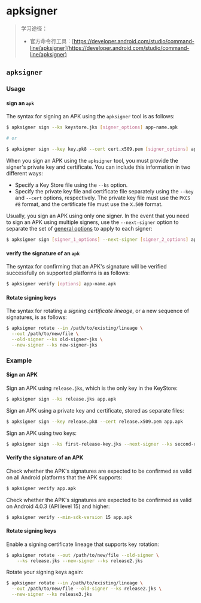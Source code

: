 # apksigner

> 学习途径：
>
> * 官方命令行工具：[https://developer.android.com/studio/command-line/apksigner](https://developer.android.com/studio/command-line/apksigner)

## `apksigner`

### Usage

#### sign an `apk`

The syntax for signing an APK using the `apksigner` tool is as follows:

```bash
$ apksigner sign --ks keystore.jks [signer_options] app-name.apk

# or

$ apksigner sign --key key.pk8 --cert cert.x509.pem [signer_options] app-name.apk
```

When you sign an APK using the `apksigner` tool, you must provide the signer's private key and certificate. You can include this information in two different ways:

* Specify a Key Store file using the `--ks` option.
* Specify the private key file and certificate file separately using the `--key` and `--cert` options, respectively. The private key file must use the `PKCS #8` format, and the certificate file must use the `X.509` format.

Usually, you sign an APK using only one signer. In the event that you need to sign an APK using multiple signers, use the `--next-signer` option to separate the set of [general options](https://developer.android.com/studio/command-line/apksigner#options-sign-general) to apply to each signer:

```bash
$ apksigner sign [signer_1_options] --next-signer [signer_2_options] app-name.apk
```

#### verify the signature of an `apk`

The syntax for confirming that an APK's signature will be verified successfully on supported platforms is as follows:

```bash
$ apksigner verify [options] app-name.apk
```

#### Rotate signing keys

The syntax for rotating a _signing certificate lineage_, or a new sequence of signatures, is as follows:

```bash
$ apksigner rotate --in /path/to/existing/lineage \
  --out /path/to/new/file \
  --old-signer --ks old-signer-jks \
  --new-signer --ks new-signer-jks
```

### Example

#### Sign an APK

Sign an APK using `release.jks`, which is the only key in the KeyStore:

```bash
$ apksigner sign --ks release.jks app.apk
```

Sign an APK using a private key and certificate, stored as separate files:

```bash
$ apksigner sign --key release.pk8 --cert release.x509.pem app.apk
```

Sign an APK using two keys:

```bash
$ apksigner sign --ks first-release-key.jks --next-signer --ks second-release-key.jks app.apk
```

#### Verify the signature of an APK

Check whether the APK's signatures are expected to be confirmed as valid on all Android platforms that the APK supports:

```bash
$ apksigner verify app.apk
```

Check whether the APK's signatures are expected to be confirmed as valid on Android 4.0.3 (API level 15) and higher:

```bash
$ apksigner verify --min-sdk-version 15 app.apk
```

#### Rotate signing keys

Enable a signing certificate lineage that supports key rotation:

```bash
$ apksigner rotate --out /path/to/new/file --old-signer \
    --ks release.jks --new-signer --ks release2.jks
```

Rotate your signing keys again:

```bash
$ apksigner rotate --in /path/to/existing/lineage \
  --out /path/to/new/file --old-signer --ks release2.jks \
  --new-signer --ks release3.jks
```
